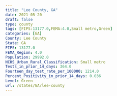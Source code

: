 ```yaml
---
title: "Lee County, GA"
date: 2021-05-20
draft: false
type: county
tags: [FIPS:13177.0,FEMA:4.0,Small metro,Green]
categories: [GA]
County: Lee County
State: GA
FIPS: 13177.0
FEMA_Region: 4.0
Population: 29992.0
NCHS_Urban_Rural_Classification: Small metro
Tests_in_prior_14_days: 364.0
Fourteen_day_test_rate_per_100000: 1214.0
Percent_Positivity_in_prior_14_days: 0.036
Level: Green
url: /states/GA/lee-county
---
```



